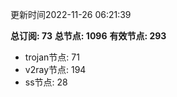 更新时间2022-11-26 06:21:39

**总订阅: 73**
**总节点: 1096**
**有效节点: 293**
- trojan节点: 71
- v2ray节点: 194
- ss节点: 28
